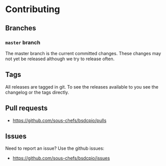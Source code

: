 # Contributing

## Branches

### `master` branch

The master branch is the current committed changes. These changes may not yet be released although we try to release often.

## Tags

All releases are tagged in git. To see the releases available to you see the changelog or the tags directly.

## Pull requests

- <https://github.com/sous-chefs/bsdcpio/pulls>

## Issues

Need to report an issue? Use the github issues:

- <https://github.com/sous-chefs/bsdcpio/issues>
